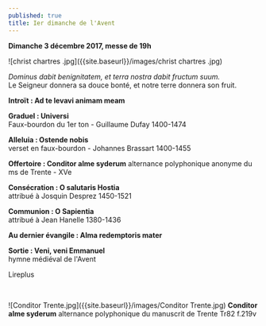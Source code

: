 ```yaml
---
published: true
title: Ier dimanche de l'Avent
---
```

**Dimanche 3 décembre 2017, messe de 19h**  

![christ chartres .jpg]({{site.baseurl}}/images/christ chartres .jpg)


*Dominus dabit benignitatem, et terra nostra dabit fructum suum.*  
Le Seigneur donnera sa douce bonté, et notre terre donnera son fruit.

**Introït : Ad te levavi animam meam**

**Graduel : Universi**  
Faux-bourdon du 1er ton - Guillaume Dufay 1400-1474

**Alleluia : Ostende nobis**  
verset en faux-bourdon - Johannes Brassart 1400-1455

**Offertoire : Conditor alme syderum**
alternance polyphonique anonyme du ms de Trente - XVe

**Consécration : O salutaris Hostia**  
attribué à Josquin Desprez 1450-1521

**Communion : O Sapientia**  
attribué à Jean Hanelle 1380-1436

**Au dernier évangile : Alma redemptoris mater**  

**Sortie : Veni, veni Emmanuel**  
hymne médiéval de l'Avent

Lireplus

&nbsp;

![Conditor Trente.jpg]({{site.baseurl}}/images/Conditor Trente.jpg)
**Conditor alme syderum** alternance polyphonique du manuscrit de Trente Tr82 f.219v
